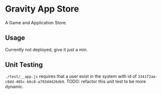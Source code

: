 # Gravity App Store
####

A Game and Application Store.

## Usage

Currently not deployed, give it just a min.

## Unit Testing

`./test/__app.js` requires that a user exist in the system with id of `3341f2aa-c8dd-465c-b6c8-a793d4426db9`. TODO: refactor this unit test to be more dynamic.
